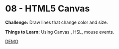 # 08 - HTML5 Canvas

**Challenge:** Draw lines that change color and size.

**Things to Learn:** Using Canvas , HSL, mouse events.

[DEMO](https://voloshin-sergei.github.io/30DaysOfJavaScript/08_HTML5%20Canvas/)
